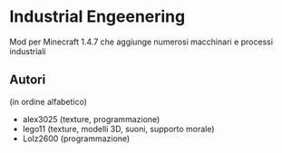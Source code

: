 # Industrial Engeenering

Mod per Minecraft 1.4.7 che aggiunge numerosi macchinari e processi industriali

## Autori
(in ordine alfabetico)

* alex3025 (texture, programmazione)
* lego11 (texture, modelli 3D, suoni, supporto morale)
* Lolz2600 (programmazione)
